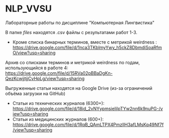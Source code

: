 # NLP_VVSU
Лабораторные работы по дисциплине "Компьютерная Лингвистика"

В папке *files* находятся .csv файлы с результатами работ 1-3.
- Кроме списка бинарных терминов, вместе с метрикой weirdness : https://drive.google.com/file/d/1nca3TKblmyYwy_h5ckZ8DbmdiSoaRfmO/view?usp=sharing

Архив со списками терминов и метрикой weirdness по годам, использующийся в работе 4: https://drive.google.com/file/d/15RVa02pBBaDgKn-QezKcwjjtjjCvHpLg/view?usp=sharing

Выгруженные статьи находятся на Google Drive (из-за ограничений объёма загрузки на GitHub)
- Статьи из технических журналов (6300+): https://drive.google.com/file/d/18id_2vNYypmsieIilpTYw2nn6k9nuPG-/view?usp=sharing
- Статьи из медицинских журналов (600+): https://drive.google.com/file/d/1RqB_QAmLTPX4PmzllH3afLMsKp49Nf7f/view?usp=sharing
